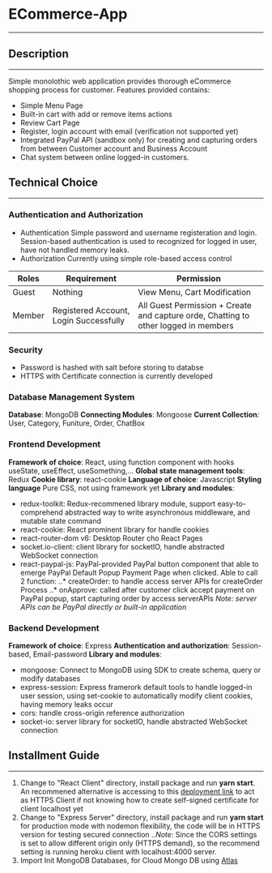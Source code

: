 # ECommerce-App
***
## Description 
***
Simple monolothic web application provides thorough eCommerce shopping process for customer. Features provided contains:
* Simple Menu Page
* Built-in cart with add or remove items actions
* Review Cart Page
* Register, login account with email (verification not supported yet)
* Integrated PayPal API (sandbox only) for creating and capturing orders from between Customer account and Business Account
* Chat system between online logged-in customers.

## Technical Choice
***
### Authentication and Authorization
* Authentication
Simple password and username registeration and login.
Session-based authentication is used to recognized for logged in user, have not handled memory leaks.
* Authorization
Currently using simple role-based access control

| Roles | Requirement | Permission   | 
| ----- | ----------- | ------------ |
| Guest | Nothing     |View Menu, Cart Modification     |
|Member |Registered Account, Login Successfully| All Guest Permission + Create and capture orde, Chatting to other logged in members|

### Security
* Password is hashed with salt before storing to databse
* HTTPS with Certificate connection is currently developed

### Database Management System
**Database**: MongoDB
**Connecting Modules**: Mongoose
**Current Collection**: User, Category, Funiture, Order, ChatBox

### Frontend Development
**Framework of choice**: React, using function component with hooks useState, useEffect, useSomething,...
**Global state management tools**: Redux
**Cookie library**: react-cookie
**Language of choice**: Javascript
**Styling language** Pure CSS, not using framework yet
**Library and modules**: 
* redux-toolkit: Redux-recommened library module, support easy-to-comprehend abstracted way to write asynchronous middleware, and mutable state command
* react-cookie: React prominent library for handle cookies
* react-router-dom v6: Desktop Router cho React Pages
* socket.io-client: client library for socketIO, handle abstracted WebSocket connection
* react-paypal-js: PayPal-provided PayPal button component that able to emerge PayPal Default Popup Payment Page when clicked. Able to call 2 function: 
..* createOrder: to handle access server APIs for createOrder Process
..* onApprove: called after customer click accept payment on PayPal popup, start capturing order by access serverAPIs
 *Note: server APIs can be PayPal directly or built-in application*

### Backend Development
**Framework of choice**: Express
**Authentication and authorization**: Session-based, Email-password
**Library and modules**: 
* mongoose: Connect to MongoDB using SDK to create schema, query or modify databases
* express-session: Express framerork default tools to handle logged-in user session, using set-cookie to automatically modify client cookies, having memory leaks occur
* cors: handle cross-origin reference authorization
* socket-io: server library for socketIO, handle abstracted WebSocket connection

## Installment Guide
***
1. Change to "React Client" directory, install package and run **yarn start**. An recommened alternative is accessing to this [deployment link](https://immense-scrubland-27295.herokuapp.com/) to act as HTTPS Client if not knowing how to create self-signed certificate for client localhost yet
2. Change to "Express Server" directory, install package and run **yarn start** for production mode with nodemon flexibility, the code will be in HTTPS version for testing secured connection
..*Note*: Since the CORS settings is set to allow different origin only (HTTPS demand), so the recommend setting is running heroku client with localhost:4000 server.
3. Import Init MongoDB Databases, for Cloud Mongo DB using [Atlas](https://www.mongodb.com/cloud)
